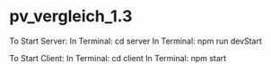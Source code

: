 # pv_vergleich_1.3

To Start Server:
In Terminal: cd server
In Terminal: npm run devStart

To Start Client:
In Terminal: cd client
In Terminal: npm start
